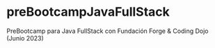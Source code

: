 # preBootcampJavaFullStack
 PreBootcamp para Java FullStack con Fundación Forge & Coding Dojo (Junio 2023)
